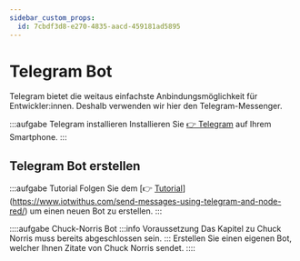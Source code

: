 ```yaml
---
sidebar_custom_props:
  id: 7cbdf3d8-e270-4835-aacd-459181ad5895
---
```

# Telegram Bot

Telegram bietet die weitaus einfachste Anbindungsmöglichkeit für Entwickler:innen. Deshalb verwenden wir hier den Telegram-Messenger.

:::aufgabe Telegram installieren
Installieren Sie [👉 Telegram](https://telegram.org) auf Ihrem Smartphone.
:::

## Telegram Bot erstellen
:::aufgabe Tutorial
Folgen Sie dem [👉 [Tutorial](https://www.iotwithus.com)](https://www.iotwithus.com/send-messages-using-telegram-and-node-red/) um einen neuen Bot zu erstellen.
:::


::::aufgabe Chuck-Norris Bot
:::info Voraussetzung
Das Kapitel zu Chuck Norris muss bereits abgeschlossen sein.
:::
Erstellen Sie einen eigenen Bot, welcher Ihnen Zitate von Chuck Norris sendet.
::::